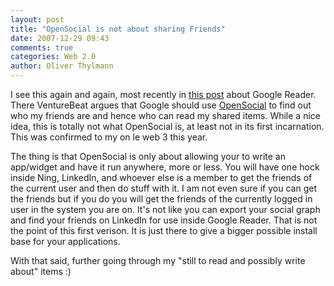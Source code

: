 ```yaml
---
layout: post
title: "OpenSocial is not about sharing Friends"
date: 2007-12-29 09:43
comments: true
categories: Web 2.0
author: Oliver Thylmann
---
```









I see this again and again, most recently in [this post](http://venturebeat.com/2007/12/27/dear-google-reader-use-open-social-to-figure-out-who-my-friends-are/) about Google Reader. There VentureBeat argues that Google should use [OpenSocial](http://code.google.com/apis/opensocial/) to find out who my friends are and hence who can read my shared items. While a nice idea, this is totally not what OpenSocial is, at least not in its first incarnation. This was confirmed to my on le web 3 this year.

The thing is that OpenSocial is only about allowing your to write an app/widget and have it run anywhere, more or less. You will have one hock inside Ning, LinkedIn, and whoever else is a member to get the friends of the current user and then do stuff with it. I am not even sure if you can get the friends but if you do you will get the friends of the currently logged in user in the system you are on. It's not like you can export your social graph and find your friends on LinkedIn for use inside Google Reader. That is not the point of this first verison. It is just there to give a bigger possible install base for your applications.

With that said, further going through my &quot;still to read and possibly write about&quot; items :)


